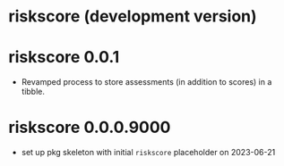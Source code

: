 # riskscore (development version)

# riskscore 0.0.1

* Revamped process to store assessments (in addition to scores) in a tibble.

# riskscore 0.0.0.9000

* set up pkg skeleton with initial `riskscore` placeholder on 2023-06-21

